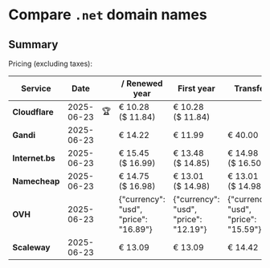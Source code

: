 # Compare `.net` domain names

## Summary

Pricing (excluding taxes):

| Service | Date |  | / Renewed year | First year | Transfer | Restoration |
|--|--|--|--|--|--|--|
| **Cloudflare** | 2025-06-23 | 🏆 | € 10.28<br>($ 11.84) | € 10.28<br>($ 11.84) |  |  |
| **Gandi** | 2025-06-23 |  | € 14.22 | € 11.99 | € 40.00 | € 103.88 |
| **Internet.bs** | 2025-06-23 |  | € 15.45<br>($ 16.99) | € 13.48<br>($ 14.85) | € 14.98<br>($ 16.50) | € 68.55<br>($ 75.49) |
| **Namecheap** | 2025-06-23 |  | € 14.75<br>($ 16.98) | € 13.01<br>($ 14.98) | € 13.01<br>($ 14.98) |  |
| **OVH** | 2025-06-23 |  | {"currency": "usd", "price": "16.89"} | {"currency": "usd", "price": "12.19"} | {"currency": "usd", "price": "15.59"} |  |
| **Scaleway** | 2025-06-23 |  | € 13.09 | € 13.09 | € 14.42 | € 58.26 |
